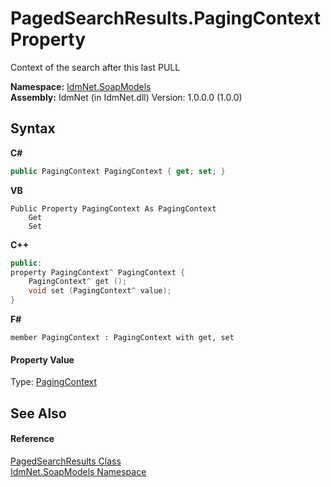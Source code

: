 # PagedSearchResults.PagingContext Property 
 

Context of the search after this last PULL

**Namespace:**&nbsp;<a href="N_IdmNet_SoapModels">IdmNet.SoapModels</a><br />**Assembly:**&nbsp;IdmNet (in IdmNet.dll) Version: 1.0.0.0 (1.0.0)

## Syntax

**C#**<br />
``` C#
public PagingContext PagingContext { get; set; }
```

**VB**<br />
``` VB
Public Property PagingContext As PagingContext
	Get
	Set
```

**C++**<br />
``` C++
public:
property PagingContext^ PagingContext {
	PagingContext^ get ();
	void set (PagingContext^ value);
}
```

**F#**<br />
``` F#
member PagingContext : PagingContext with get, set

```


#### Property Value
Type: <a href="T_IdmNet_SoapModels_PagingContext">PagingContext</a>

## See Also


#### Reference
<a href="T_IdmNet_SoapModels_PagedSearchResults">PagedSearchResults Class</a><br /><a href="N_IdmNet_SoapModels">IdmNet.SoapModels Namespace</a><br />